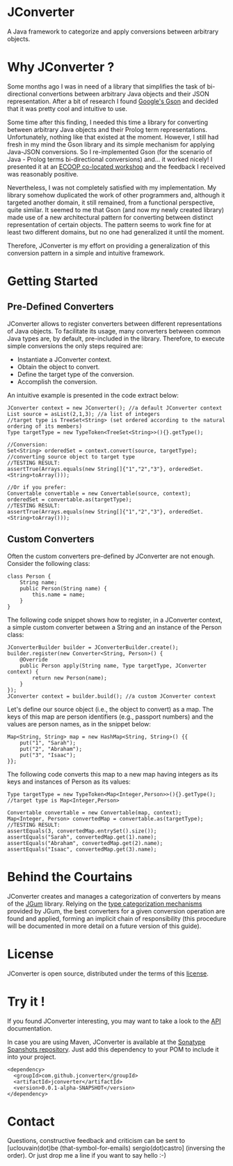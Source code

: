 JConverter
==========

A Java framework to categorize and apply conversions between arbitrary objects.

Why JConverter ?
================

Some months ago I was in need of a library that simplifies the task of bi-directional convertions between arbitrary Java objects and their JSON representation.
After a bit of research I found [Google's Gson](https://code.google.com/p/google-gson/ "Google's Gson") and decided that it was pretty cool and intuitive to use.

Some time after this finding, I needed this time a library for converting between arbitrary Java objects and their Prolog term representations. Unfortunately, nothing like that existed at the moment. However, I still had fresh in my mind the Gson library and its simple mechanism for applying Java-JSON conversions. So I re-implemented Gson (for the scenario of Java - Prolog terms bi-directional conversions) and... it worked nicely! 
I presented it at an [ECOOP co-located workshop](http://wasdett.org/2013/ "WASDeTT") and the feedback I received was reasonably positive.

Nevertheless, I was not completely satisfied with my implementation. My library somehow duplicated the work of other programmers and, although it targeted another domain, it still remained, from a functional perspective, quite similar.
It seemed to me that Gson (and now my newly created library) made use of a new architectural pattern for converting between distinct representation of certain objects. The pattern seems to work fine for at least two different domains, but no one had generalized it until the moment.

Therefore, JConverter is my effort on providing a generalization of this conversion pattern in a simple and intuitive framework.




Getting Started
===============

Pre-Defined Converters
----------------------

JConverter allows to register converters between different representations of Java objects.
To facilitate its usage, many converters between common Java types are, by default, pre-included in the library.
Therefore, to execute simple conversions the only steps required are:

- Instantiate a JConverter context.
- Obtain the object to convert.
- Define the target type of the conversion.
- Accomplish the conversion.


An intuitive example is presented in the code extract below:


    JConverter context = new JConverter(); //a default JConverter context
    List source = asList(2,1,3); //a list of integers
    //target type is TreeSet<String> (set ordered according to the natural ordering of its members)
    Type targetType = new TypeToken<TreeSet<String>>(){}.getType(); 
    
    //Conversion:
    Set<String> orderedSet = context.convert(source, targetType); //converting source object to target type
    //TESTING RESULT:
    assertTrue(Arrays.equals(new String[]{"1","2","3"}, orderedSet.<String>toArray()));
    
    //Or if you prefer:
    Convertable convertable = new Convertable(source, context);
    orderedSet = convertable.as(targetType);
    //TESTING RESULT:
    assertTrue(Arrays.equals(new String[]{"1","2","3"}, orderedSet.<String>toArray()));
		
		

Custom Converters
----------------------		

Often the custom converters pre-defined by JConverter are not enough. Consider the following class:
	
    class Person {
    	String name;
    	public Person(String name) {
    		this.name = name;
    	}
    }

The following code snippet shows how to register, in a JConverter context, a simple custom converter between a String and an instance of the Person class:
		
    JConverterBuilder builder = JConverterBuilder.create();
    builder.register(new Converter<String, Person>() {
    	@Override
    	public Person apply(String name, Type targetType, JConverter context) {
    		return new Person(name);
    	}
    });
    JConverter context = builder.build(); //a custom JConverter context

Let's define our source object (i.e., the object to convert) as a map. The keys of this map are person identifiers (e.g., passport numbers) and the values are person names, as in the snippet below:
    
    
    Map<String, String> map = new HashMap<String, String>() {{
    	put("1", "Sarah");
    	put("2", "Abraham");
    	put("3", "Isaac");
    }};
    
The following code converts this map to a new map having integers as its keys and instances of Person as its values:

    Type targetType = new TypeToken<Map<Integer,Person>>(){}.getType(); //target type is Map<Integer,Person>
		
    Convertable convertable = new Convertable(map, context);
    Map<Integer, Person> convertedMap = convertable.as(targetType);
    //TESTING RESULT:
    assertEquals(3, convertedMap.entrySet().size());
    assertEquals("Sarah", convertedMap.get(1).name);
    assertEquals("Abraham", convertedMap.get(2).name);
    assertEquals("Isaac", convertedMap.get(3).name);


Behind the Courtains
====================

JConverter creates and manages a categorization of converters by means of the [JGum](https://github.com/jgum/jgum "JGum library") library.
Relying on the [type categorization mechanisms](http://jgum.github.com/tutorial/index.html "JGum tutorial") provided by JGum, the best converters for a given conversion operation are found and applied, forming an implicit chain of responsibility (this procedure will be documented in more detail on a future version of this guide).



License
=======
JConverter is open source, distributed under the terms of this [license](LICENSE.txt).


Try it !
=============

If you found JConverter interesting, you may want to take a look to the [API](http://jconverter.github.com/apidocs/ "API documentation ") documentation.

In case you are using Maven, JConverter is available at the [Sonatype Spanshots repository](https://oss.sonatype.org/index.html#nexus-search;quick~jconverter "Sonatype Spanshots repository"). Just add this dependency to your POM to include it into your project.





    <dependency>
      <groupId>com.github.jconverter</groupId>
      <artifactId>jconverter</artifactId>
      <version>0.0.1-alpha-SNAPSHOT</version>
    </dependency>



Contact
=======

Questions, constructive feedback and criticism can be sent to \[uclouvain(dot)be (that-symbol-for-emails) sergio(dot)castro\] (inversing the order).
Or just drop me a line if you want to say hello :-)
